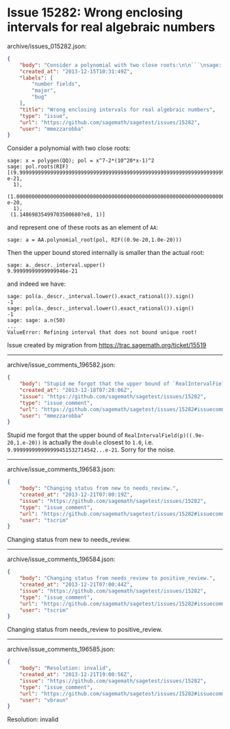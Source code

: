 # Issue 15282: Wrong enclosing intervals for real algebraic numbers

archive/issues_015282.json:
```json
{
    "body": "Consider a polynomial with two close roots:\n\n```\nsage: x = polygen(QQ); pol = x^7-2*(10^20*x-1)^2\nsage: pol.roots(RIF)\n[(9.999999999999999999999999999999999999999999999999999999999999999999999?e-21,\n  1),\n (1.000000000000000000000000000000000000000000000000000000000000000000001?e-20,\n  1),\n (1.14869835499703500680?e8, 1)]\n```\n\nand represent one of these roots as an element of `AA`:\n\n```\nsage: a = AA.polynomial_root(pol, RIF((0.9e-20,1.0e-20)))\n```\n\nThen the upper bound stored internally is smaller than the actual root:\n\n```\nsage: a._descr._interval.upper()\n9.99999999999999946e-21\n```\n\nand indeed we have:\n\n```\nsage: pol(a._descr._interval.lower().exact_rational()).sign()\n-1\nsage: pol(a._descr._interval.lower().exact_rational()).sign()\n-1\nsage: sage: a.n(50)\n...\nValueError: Refining interval that does not bound unique root!\n```\n\n\nIssue created by migration from https://trac.sagemath.org/ticket/15519\n\n",
    "created_at": "2013-12-15T10:31:49Z",
    "labels": [
        "number fields",
        "major",
        "bug"
    ],
    "title": "Wrong enclosing intervals for real algebraic numbers",
    "type": "issue",
    "url": "https://github.com/sagemath/sagetest/issues/15282",
    "user": "mmezzarobba"
}
```
Consider a polynomial with two close roots:

```
sage: x = polygen(QQ); pol = x^7-2*(10^20*x-1)^2
sage: pol.roots(RIF)
[(9.999999999999999999999999999999999999999999999999999999999999999999999?e-21,
  1),
 (1.000000000000000000000000000000000000000000000000000000000000000000001?e-20,
  1),
 (1.14869835499703500680?e8, 1)]
```

and represent one of these roots as an element of `AA`:

```
sage: a = AA.polynomial_root(pol, RIF((0.9e-20,1.0e-20)))
```

Then the upper bound stored internally is smaller than the actual root:

```
sage: a._descr._interval.upper()
9.99999999999999946e-21
```

and indeed we have:

```
sage: pol(a._descr._interval.lower().exact_rational()).sign()
-1
sage: pol(a._descr._interval.lower().exact_rational()).sign()
-1
sage: sage: a.n(50)
...
ValueError: Refining interval that does not bound unique root!
```


Issue created by migration from https://trac.sagemath.org/ticket/15519





---

archive/issue_comments_196582.json:
```json
{
    "body": "Stupid me forgot that the upper bound of `RealIntervalField(p)((.9e-20,1.e-20))` is actually the `double` closest to `1.0`, i.e. `9.999999999999999451532714542...e-21`. Sorry for the noise.",
    "created_at": "2013-12-18T07:28:06Z",
    "issue": "https://github.com/sagemath/sagetest/issues/15282",
    "type": "issue_comment",
    "url": "https://github.com/sagemath/sagetest/issues/15282#issuecomment-196582",
    "user": "mmezzarobba"
}
```

Stupid me forgot that the upper bound of `RealIntervalField(p)((.9e-20,1.e-20))` is actually the `double` closest to `1.0`, i.e. `9.999999999999999451532714542...e-21`. Sorry for the noise.



---

archive/issue_comments_196583.json:
```json
{
    "body": "Changing status from new to needs_review.",
    "created_at": "2013-12-21T07:00:19Z",
    "issue": "https://github.com/sagemath/sagetest/issues/15282",
    "type": "issue_comment",
    "url": "https://github.com/sagemath/sagetest/issues/15282#issuecomment-196583",
    "user": "tscrim"
}
```

Changing status from new to needs_review.



---

archive/issue_comments_196584.json:
```json
{
    "body": "Changing status from needs_review to positive_review.",
    "created_at": "2013-12-21T07:00:44Z",
    "issue": "https://github.com/sagemath/sagetest/issues/15282",
    "type": "issue_comment",
    "url": "https://github.com/sagemath/sagetest/issues/15282#issuecomment-196584",
    "user": "tscrim"
}
```

Changing status from needs_review to positive_review.



---

archive/issue_comments_196585.json:
```json
{
    "body": "Resolution: invalid",
    "created_at": "2013-12-21T19:00:56Z",
    "issue": "https://github.com/sagemath/sagetest/issues/15282",
    "type": "issue_comment",
    "url": "https://github.com/sagemath/sagetest/issues/15282#issuecomment-196585",
    "user": "vbraun"
}
```

Resolution: invalid
